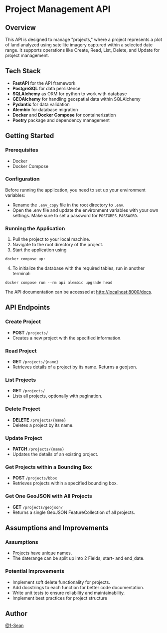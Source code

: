 # Project Management API

## Overview
This API is designed to manage "projects," where a project represents a plot of land analyzed using satellite imagery captured within a selected date range. It supports operations like Create, Read, List, Delete, and Update for project management.

## Tech Stack
- **FastAPI** for the API framework
- **PostgreSQL** for data persistence
- **SQLAlchemy** as ORM for python to work with database
- **GEOAlchemy** for handling geospatial data within SQLAlchemy
- **Pydantic** for data validation
- **Alembic** for database migration
- **Docker** and **Docker Compose** for containerization
- **Poetry** package and dependency management

## Getting Started

### Prerequisites
- Docker
- Docker Compose

### Configuration
Before running the application, you need to set up your environment variables:

- Rename the `.env_copy` file in the root directory to `.env`.
- Open the .env file and update the environment variables with your own settings.
Make sure to set a password for `POSTGRES_PASSWORD`.

### Running the Application
1. Pull the project to your local machine.
2. Navigate to the root directory of the project.
3. Start the application using
```
docker compose up:
```
4. To initialize the database with the required tables, run in another terminal:
```
docker compose run --rm api alembic upgrade head
```

The API documentation can be accessed at [http://localhost:8000/docs](http://localhost:8000/docs).

## API Endpoints

### Create Project
- **POST** `/projects/`
- Creates a new project with the specified information.

### Read Project
- **GET** `/projects/{name}`
- Retrieves details of a project by its name. Returns a geojson.

### List Projects
- **GET** `/projects/`
- Lists all projects, optionally with pagination.

### Delete Project
- **DELETE** `/projects/{name}`
- Deletes a project by its name.

### Update Project
- **PATCH** `/projects/{name}`
- Updates the details of an existing project.

### Get Projects within a Bounding Box
- **POST** `/projects/bbox`
- Retrieves projects within a specified bounding box.

### Get One GeoJSON with All Projects
- **GET** `/projects/geojson/`
- Returns a single GeoJSON FeatureCollection of all projects.

## Assumptions and Improvements

### Assumptions
- Projects have unique names.
- The daterange can be split up into 2 Fields; start- and end_date.

### Potential Improvements
- Implement soft delete functionality for projects.
- Add docstrings to each function for better code documentation.
- Write unit tests to ensure reliability and maintainability.
- Implement best practices for project structure


## Author

[@1-Sean](https://github.com/1-Sean)
